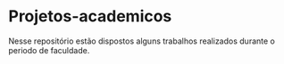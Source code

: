 # Projetos-academicos
Nesse repositório estão dispostos alguns trabalhos realizados durante o periodo de faculdade.
